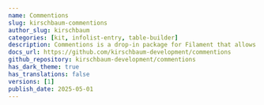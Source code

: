 ```yaml
---
name: Commentions
slug: kirschbaum-commentions
author_slug: kirschbaum
categories: [kit, infolist-entry, table-builder]
description: Commentions is a drop-in package for Filament that allows you to add comments to your resources with mentions and reactions.
docs_url: https://github.com/kirschbaum-development/commentions
github_repository: kirschbaum-development/commentions
has_dark_theme: true
has_translations: false
versions: [1]
publish_date: 2025-05-01
---
```

